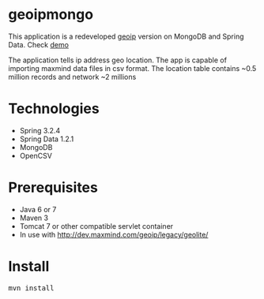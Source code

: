 geoipmongo
===========

This application is a redeveloped [geoip](https://github.com/justas-eu/geoip "geoip")  version on MongoDB and Spring Data. Check
[demo](http://telesoftas.net:888/geoipmongo "demo") 

The application tells ip address geo location.
The app is capable of importing maxmind data files in csv format.
The location table contains ~0.5 million records and network ~2 millions

Technologies
===========
- Spring 3.2.4
- Spring Data 1.2.1
- MongoDB
- OpenCSV

Prerequisites
===========
- Java 6 or 7
- Maven 3
- Tomcat 7 or other compatible servlet container
- In use with http://dev.maxmind.com/geoip/legacy/geolite/

Install
===========
<pre>
mvn install
</pre>


